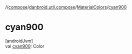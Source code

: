 //[compose](../../../index.md)/[danbroid.util.compose](../index.md)/[MaterialColors](index.md)/[cyan900](cyan900.md)

# cyan900

[androidJvm]\
val [cyan900](cyan900.md): Color
